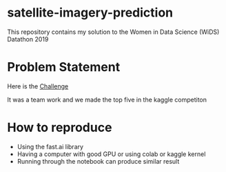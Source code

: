 # satellite-imagery-prediction
This repository contains my solution to the Women in Data Science (WiDS) Datathon 2019 
# Problem Statement
Here is the [Challenge](https://www.kaggle.com/c/widsdatathon2019)

It was a team work and we made the top five in the kaggle competiton 
# How to reproduce
- Using the fast.ai library 
- Having a computer with good GPU or using colab or kaggle kernel
- Running through the notebook can produce similar result 
